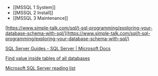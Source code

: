 
- [[MSSQL 1 System]]
- [[MSSQL 2 Install]]
- [[MSSQL 3 Maintenance]]



[https://www.simple-talk.com/sql/t-sql-programming/exploring-your-database-schema-with-sql/](https://www.simple-talk.com/sql/t-sql-programming/exploring-your-database-schema-with-sql/)

[SQL Server Guides - SQL Server | Microsoft Docs](https://docs.microsoft.com/en-us/sql/relational-databases/sql-server-guides?view=sql-server-ver15)

[Find value inside tables of all databases](https://stackoverflow.com/questions/436351/find-a-value-anywhere-in-a-database)



[Microsoft SQL Server reading list](https://justdaveinfo.wordpress.com/category/general-dba-skills/)
